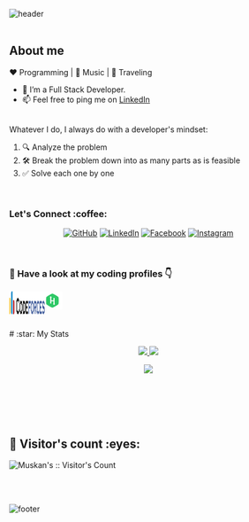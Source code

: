 ![header](https://capsule-render.vercel.app/api?type=wave&color=gradient&height=300&section=header&text=Hey!%20I%20am%20Muskan%20Agrawal&fontSize=40)
<br>
<br>
## About me 

:heart: Programming | :black_heart: Music | :blue_heart: Traveling
- 🔭 I’m a Full Stack Developer.
- 📫 Feel free to ping me on <a href="https://www.linkedin.com/in/muskan-agrawal-1a5a5a194" target="_blank">LinkedIn</a>
<br>
Whatever I do, I always do with a developer's mindset:

1. 🔍 Analyze the problem
2. 🛠️ Break the problem down into as many parts as is feasible
3. ✅ Solve each one by one
<br/>
<h3> Let's Connect :coffee:</h3>
<p align="center">
	<a href="https://github.com/Muskan-1527"><img src="https://img.icons8.com/bubbles/50/000000/github.png" alt="GitHub"/></a>
	<a href="https://www.linkedin.com/in/muskan-agrawal-1a5a5a194/"><img src="https://img.icons8.com/bubbles/50/000000/linkedin.png" alt="LinkedIn"/></a>
	<a href="https://www.facebook.com/asisodiya2421/"><img src="https://img.icons8.com/bubbles/50/000000/facebook-new.png" alt="Facebook"/></a>
	<a href="https://www.instagram.com/muskan_1527/"><img src="https://img.icons8.com/bubbles/50/000000/instagram.png" alt="Instagram"/></a>
</p>
<br>
<h3>🌱 Have a look at my coding profiles 👇</h3>
<a href="https://codeforces.com/profile/muskan-1527">
	<img align="left" alt="Codeforces" width="64px" height="42px" src="./svgs/codeforces.svg" />
</a>
<a href="https://www.hackerrank.com/agrawalm883">
  <img align="left" alt="Hackerrank" width="32px" src="./svgs/hackerrank.svg" />
</a>
<br/>
<br/>
<br>
<br>
# :star: My Stats
<p align="center"><a href="#">
  <img src="https://github-readme-stats.vercel.app/api?username=Muskan-1527&show_icons=true&include_all_commits=true&line_height=33&count_private=true&theme=nord" />
  <img src="https://github-readme-stats.vercel.app/api/top-langs?username=Muskan-1527&langs_count=4&count_private=true&theme=nord" />
</a></p>
<p align="center"><a href="#">
  <img src="https://github-profile-trophy.vercel.app/?username=Muskan-1527&margin-w=28&margin-h=15&theme=nord" />
</p></a></p>
  
<br><br><br><br>
<h2>👯 Visitor's count :eyes:</h2>

<p><img src="https://profile-counter.glitch.me/{Muskan-1527}/count.svg" alt="Muskan's :: Visitor's Count" /></p>

<br/>
<br/>

![footer](https://capsule-render.vercel.app/api?type=wave&color=gradient&height=300&section=footer&text=&fontSize=40)
